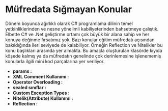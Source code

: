 # Müfredata Sığmayan Konular

Dönem boyunca ağırlıklı olarak C# programlama dilinin temel yetkinliklerinden ve nesne yönelimli kabiliyeterinden bahsetmeye çalıştık. Elbette C# ve .Net geliştirme ortamı çok büyük bir alana sahip ve her konuya değinme fırsatımız yok. Bazı konular eğitim müfredatı açısından bakıldığında ileri seviyede de kalabiliyor. Örneğin Reflection ve Nitelikler bu konu başlıkları arasında yer almakta. Bu amaçla oluşturulan klasörde kıyıda köşede kalmış ya da müfredatın genelinde çok derinlemesine işlenememiş konularla ilgili mini kod parçalarına yer veriliyor.

- **params :**
- **XML Comment Kullanımı :**
- **Operator Overloading :**
- **sealed sınıflar :**
- **Custom Exception Types :**
- **Nitelik(Attribute) Kullanımı :**
- **Reflection :**